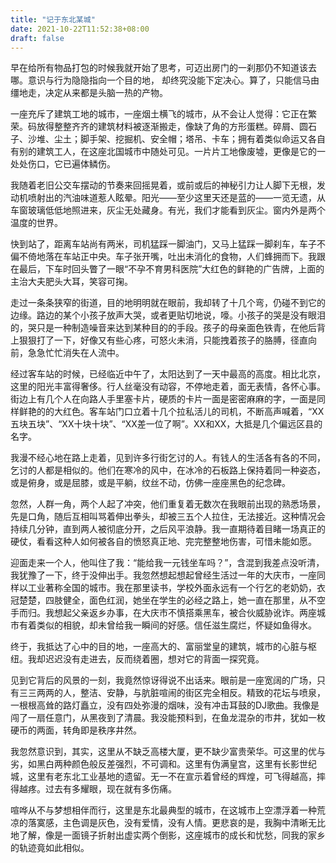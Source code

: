 ```yaml
---
title: "记于东北某城"
date: 2021-10-22T11:52:38+08:00
draft: false
---
```


早在给所有物品打包的时候我就开始了思考，可迈出房门的一刹那仍不知道该去哪。意识与行为隐隐指向一个目的地， 却终究没能下定决心。算了，只能信马由缰地走，决定从来都是头脑一热的产物。

一座充斥了建筑工地的城市，一座烟土横飞的城市，从不会让人觉得：它正在繁荣。码放得整整齐齐的建筑材料被逐渐搬走，像缺了角的方形蛋糕。碎屑、圆石子、沙堆、尘土；脚手架、挖掘机、安全帽；塔吊、卡车；拥有着类似命运又各自有别的建筑工人，在这座北国城市中随处可见。一片片工地像废墟，更像是它的一处处伤口，它已遍体鳞伤。

我随着老旧公交车摆动的节奏来回摇晃着，或前或后的神秘引力让人脚下无根，发动机喷射出的汽油味道惹人眩晕。阳光——至少这里天还是蓝的——一览无遗，从车窗玻璃低低地照进来，灰尘无处藏身。有光，我们才能看到灰尘。窗内外是两个温度的世界。

快到站了，距离车站尚有两米，司机猛踩一脚油门，又马上猛踩一脚刹车，车子不偏不倚地落在车站正中央。车子张开嘴，吐出未消化的食物，人们蜂拥而下。我跟在最后，下车时回头瞥了一眼“不孕不育男科医院”大红色的鲜艳的广告牌，上面的主治大夫肥头大耳，笑容可掬。

走过一条条狭窄的街道，目的地明明就在眼前，我却转了十几个弯，仍碰不到它的边缘。路边的某个小孩子放声大哭，或者更贴切地说，嚎。小孩子的哭是没有眼泪的，哭只是一种制造噪音来达到某种目的的手段。孩子的母亲面色铁青，在他后背上狠狠打了一下，好像又有些心疼，可怒火未消，只能拽着孩子的胳膊，径直向前，急急忙忙消失在人流中。

经过客车站的时候，已经临近中午了，太阳达到了一天中最高的高度。相比北京，这里的阳光丰富得奢侈。行人丝毫没有动容，不停地走着，面无表情，各怀心事。街边上有几个人在向路人手里塞卡片，硬质的卡片一面是密密麻麻的字，一面是同样鲜艳的的大红色。客车站门口立着十几个拉私活儿的司机，不断高声喊着，“XX五块五块”、“XX十块十块”、“XX差一位了啊”。XX和XX，大抵是几个偏远区县的名字。

我漫不经心地在路上走着，见到许多行街乞讨的人。有钱人的生活各有各的不同，乞讨的人都是相似的。他们在寒冷的风中，在冰冷的石板路上保持着同一种姿态，或是俯身，或是屈膝，或是平躺，纹丝不动，仿佛一座座黑色的纪念碑。

忽然，人群一角，两个人起了冲突，他们重复着无数次在我眼前出现的熟悉场景，先是口角，随后互相叫骂着伸出拳头，却被三五个人拉住，无法接近。这种情况会持续几分钟，直到两人被彻底分开，之后风平浪静。我一直期待着目睹一场真正的硬仗，看看这种人如何被各自的愤怒真正地、完完整整地伤害，可惜未能如愿。

迎面走来一个人，他叫住了我：“能给我一元钱坐车吗？”，含混到我差点没听清，我犹豫了一下，终于没伸出手。我忽然想起想起曾经生活过一年的大庆市，一座同样以工业著称全国的城市。我在那里读书，学校外面永远有一个行乞的老奶奶，衣冠楚楚，四肢健全，面色红润，她坐在学生的必经之路上，她一直在那里，从不空手而归。我想起父亲返乡办事，在大庆市不慎搭乘黑车，被合伙威胁讹诈。两座城市有着类似的相貌，却未曾给我一瞬间的好感。信任滋生腐烂，怀疑如鱼得水。

终于，我抵达了心中的目的地，一座高大的、富丽堂皇的建筑，城市的心脏与枢纽。我却迟迟没有走进去，反而绕着圈，想对它的背面一探究竟。

见到它背后的风景的一刻，我竟然惊讶得说不出话来。眼前是一座宽阔的广场，只有三三两两的人，整洁、安静，与肮脏喧闹的街区完全相反。精致的花坛与喷泉，一根根高耸的路灯矗立，没有四处弥漫的烟味，没有冲击耳鼓的DJ歌曲。我像是闯了一扇任意门，从黑夜到了清晨。我没能预料到，在鱼龙混杂的市井，犹如一枚硬币的两面，转角即是秩序井然。

我忽然意识到，其实，这里从不缺乏高楼大厦，更不缺少富贵荣华。可这里的优与劣，如黑白两种颜色般反差强烈，不可调和。这里有伪满皇宫，这里有长影世纪城，这里有老东北工业基地的遗留。无一不在宣示着曾经的辉煌，可飞得越高，摔得越疼。过去有多耀眼，现在就有多伤痛。

喧哗从不与梦想相伴而行，这里是东北最典型的城市，在这城市上空漂浮着一种荒凉的落寞感，主色调是灰色，没有爱情，没有人情。更悲哀的是，我胸中清晰无比地了解，像是一面镜子折射出虚实两个倒影，这座城市的成长和忧愁，同我的家乡的轨迹竟如此相似。
